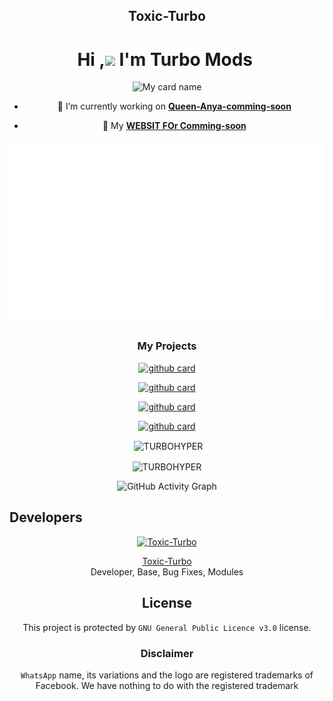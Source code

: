 <div align="center">

## Toxic-Turbo
# Hi ,<a href="Hey"><img src="https://raw.githubusercontent.com/TOXIC-DEVIL/TOXIC-DEVIL/TOXIC-DEVIL-OFFICIAL/media/Hi.gif" width="48px"></a> I'm Turbo Mods&nbsp;

![My card name](https://cardivo.vercel.app/api?name=Mr-Hex-ULTRA-Tech&description=Hi,%20Welcome%20To%20%F0%9F%92%96%E1%B4%B9%E1%B4%BF-%CA%9C%E1%B4%87x-%E1%B4%9C%CA%9F%E1%B4%9B%CA%80%E1%B4%80-%E1%B4%9B%E1%B4%87%E1%B4%84%CA%9C%F0%9F%92%96%20Profile%20%E2%9D%A4%EF%B8%8F&image=https://telegra.ph/file/a914a38a4af5ae176ae16.jpg&backgroundColor=%23ecf0f1&github=Mr-Hex-ULTRA-Tech&twitter=&pattern=leaf&colorPattern=%23eaeaea)

<div align="center">
  <p align="center">
    
- 👻 I’m currently working on [**Queen-Anya-comming-soon**](https://github.com/comming-soon)

- 💫 My [**WEBSIT FOr Comming-soon**](comming_soon)


![ᴹᴿ ʜᴇx ᴜʟᴛʀᴀ ᴛᴇᴄʜ](https://github.com/phaticusthiccy/Statics/blob/master/generated/languages.svg)
 
 ### My Projects
          
[![github card](https://github-readme-stats.vercel.app/api/pin/?username=TURBOHYPER&repo=Toxic-Alexa&theme=nightowl)](https://github.com/TURBOHYPER/Toxic-Alexa)




[![github card](https://github-readme-stats.vercel.app/api/pin/?username=TURBOHYPER&repo=Toxic-Alexa_V2&theme=nightowl)](https://github.com/TURBOHYPER/Toxic-Alexa_V2)



[![github card](https://github-readme-stats.vercel.app/api/pin/?username=Afx-Abu&repo=Abu_ser&theme=nightowl)](https://github.com/TURBOHYPER/Toxic-Alexa)



[![github card](https://github-readme-stats.vercel.app/api/pin/?username=AMRUSIR&repo=AMRU-SER&theme=nightowl)](https://github.com/TURBOHYPER/Toxic-Alexa_V2)
          
<p>&nbsp;<img align="center" src="https://github-readme-stats.vercel.app/api?username=TURBOHYPER&show_icons=true&theme=nightowl" alt="TURBOHYPER" /></p>
          
<p><img align="center" src="https://github-readme-streak-stats.herokuapp.com/?user=TURBOHYPER&theme=nightowl" alt="TURBOHYPER" /></p>
</details> </div>

![GitHub Activity Graph](https://activity-graph.herokuapp.com/graph?username=TURBOHYPER&bg_color=000000&color=4fff67&line=4fff67&point=ffffff&area=true&hide_border=true)
  </div>
          
 ## Developers
  <div align="center">
    
  [![Toxic-Turbo](https://github.com/TURBOHYPER.png?size=100)](https://github.com/TURBOHYPER)

[Toxic-Turbo](https://github.com/TURBOHYPER)        
Developer, Base, Bug Fixes, Modules
    
    


## License
This project is protected by `GNU General Public Licence v3.0` license.

### Disclaimer
`WhatsApp` name, its variations and the logo are registered trademarks of Facebook. We have nothing to do with the registered trademark
